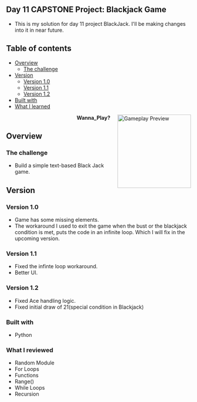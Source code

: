 ## Day 11 CAPSTONE Project: Blackjack Game
- This is my solution for day 11 project BlackJack. I'll be making changes into it in near future.

## Table of contents

- [Overview](#overview)
  - [The challenge](#the-challenge)
- [Version](#version)
  - [Version 1.0](#version-10)
  - [Version 1.1](#version-11)
  - [Version 1.2](#version-12)
- [Built with](#built-with)
- [What I learned](#what-i-learned)

<img src="https://media1.tenor.com/m/Z3Ib_uCKPVEAAAAd/squid-game-the-salesman-squid-game-the-recruiter.gif" 
     width="200" 
     alt="Gameplay Preview" 
     style="float: right; margin-left: 20px;" />

<p style="text-align: right;"><strong>Wanna_Play?</strong></p>

## Overview

### The challenge

- Build a simple text-based Black Jack game. 

## Version

### Version 1.0

- Game has some missing elements.
- The workaround I used to exit the game when the bust or the blackjack condition is met, puts the code in an infinite loop. Which I will fix in the upcoming version.

### Version 1.1

- Fixed the infinte loop workaround.
- Better UI.

### Version 1.2

- Fixed Ace handling logic.
- Fixed initial draw of 21(special condition in Blackjack)

### Built with

- Python

### What I reviewed
- Random Module
- For Loops
- Functions
- Range()
- While Loops
- Recursion